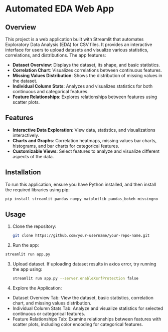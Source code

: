 # Automated EDA Web App

## Overview

This project is a web application built with Streamlit that automates Exploratory Data Analysis (EDA) for CSV files. It provides an interactive interface for users to upload datasets and visualize various statistics, correlations, and distributions. The app features:

- **Dataset Overview**: Displays the dataset, its shape, and basic statistics.
- **Correlation Chart**: Visualizes correlations between continuous features.
- **Missing Values Distribution**: Shows the distribution of missing values in the dataset.
- **Individual Column Stats**: Analyzes and visualizes statistics for both continuous and categorical features.
- **Feature Relationships**: Explores relationships between features using scatter plots.

## Features

- **Interactive Data Exploration**: View data, statistics, and visualizations interactively.
- **Charts and Graphs**: Correlation heatmaps, missing values bar charts, histograms, and bar charts for categorical features.
- **Customizable Views**: Select features to analyze and visualize different aspects of the data.

## Installation

To run this application, ensure you have Python installed, and then install the required libraries using pip:

```bash
pip install streamlit pandas numpy matplotlib pandas_bokeh missingno
```

## Usage
1. Clone the repository:
   ```bash
   git clone https://github.com/your-username/your-repo-name.git
   ```
2. Run the app:
  ```bash
  streamlit run app.py
  ```
3. Upload dataset. If uploading dataset results in axios error, try running the app using:
   ```bash
   streamlit run app.py --server.enableXsrfProtection false
   ```
4. Explore the Application:
  - Dataset Overview Tab: View the dataset, basic statistics, correlation chart, and missing values distribution.
  - Individual Column Stats Tab: Analyze and visualize statistics for selected continuous or categorical features.
  - Feature Relationships Tab: Examine relationships between features with scatter plots, including color encoding for categorical features.

